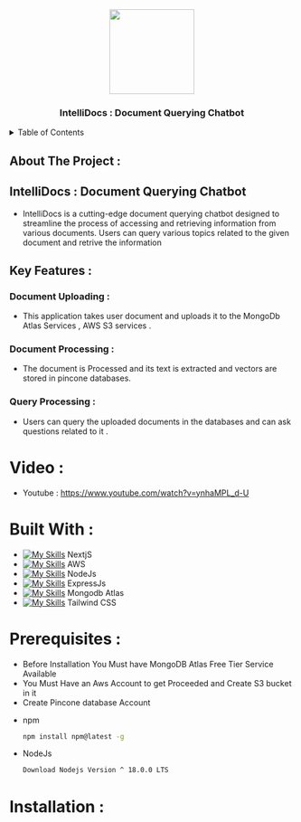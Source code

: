 <div align="center">
 <img src="https://github.com/Adidem23/IntelliDocs/assets/124609794/d7299c75-e127-4142-9081-85cc2b2110ec" height="150px" width="150px" />
  <h3 align="center"> IntelliDocs : Document Querying Chatbot</h3>
</div>
<details>
  <summary>Table of Contents</summary>
  <ol>
    <li>
      <a href="#about-the-project">About The Project</a>
      <ul>
        <li><a href="#built-with">Built With</a></li>
      </ul>
    </li>
    <li>
      <a href="#getting-started">Getting Started</a>
      <ul>
        <li><a href="#prerequisites">Prerequisites</a></li>
        <li><a href="#installation">Installation</a></li>
      </ul>
    </li>
    <li><a href="#usage">Usage</a></li>
  </ol>
</details>

## About The Project : 

## IntelliDocs : Document Querying Chatbot
- IntelliDocs is a cutting-edge document querying chatbot designed to streamline the process of accessing and retrieving information from various documents. Users can query various topics related to the given document and retrive the information 

## Key Features :

### Document Uploading : 
- This application takes user document and uploads it to the MongoDb Atlas Services , AWS S3 services .

### Document Processing : 
- The document is Processed and its text is extracted and vectors are stored in pincone databases. 

### Query Processing : 
- Users can query the uploaded documents in the databases and can ask questions related to it . 

# Video :
- Youtube : https://www.youtube.com/watch?v=ynhaMPL_d-U

# Built With : 

 - [![My Skills](https://skillicons.dev/icons?i=next&perline=3)](https://skillicons.dev) NextjS
 - [![My Skills](https://skillicons.dev/icons?i=aws&perline=3)](https://skillicons.dev) AWS
 - [![My Skills](https://skillicons.dev/icons?i=nodejs&perline=3)](https://skillicons.dev) NodeJs
 - [![My Skills](https://skillicons.dev/icons?i=express&perline=3)](https://skillicons.dev) ExpressJs
 - [![My Skills](https://skillicons.dev/icons?i=mongodb&perline=3)](https://skillicons.dev) Mongodb Atlas
 - [![My Skills](https://skillicons.dev/icons?i=tailwind&perline=3)](https://skillicons.dev) Tailwind CSS

# Prerequisites : 
- Before Installation You Must have MongoDB Atlas Free Tier Service Available
- You Must Have an Aws Account to get Proceeded and Create S3 bucket in it
- Create Pincone database Account
  
* npm
  ```sh
  npm install npm@latest -g
  ```
  
* NodeJs
  ```sh
  Download Nodejs Version ^ 18.0.0 LTS 
  ```
# Installation : 


